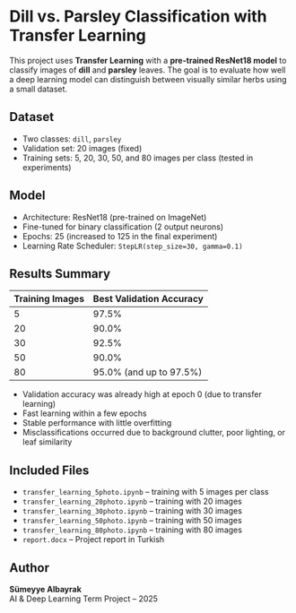 # Dill vs. Parsley Classification with Transfer Learning

This project uses **Transfer Learning** with a **pre-trained ResNet18 model** to classify images of **dill** and **parsley** leaves. The goal is to evaluate how well a deep learning model can distinguish between visually similar herbs using a small dataset.

## Dataset

- Two classes: `dill`, `parsley`
- Validation set: 20 images (fixed)
- Training sets: 5, 20, 30, 50, and 80 images per class (tested in experiments)

## Model

- Architecture: ResNet18 (pre-trained on ImageNet)
- Fine-tuned for binary classification (2 output neurons)
- Epochs: 25 (increased to 125 in the final experiment)
- Learning Rate Scheduler: `StepLR(step_size=30, gamma=0.1)`

## Results Summary

| Training Images | Best Validation Accuracy |
|------------------|---------------------------|
| 5                | 97.5%                     |
| 20               | 90.0%                     |
| 30               | 92.5%                     |
| 50               | 90.0%                     |
| 80               | 95.0% (and up to 97.5%)   |

- Validation accuracy was already high at epoch 0 (due to transfer learning)
- Fast learning within a few epochs
- Stable performance with little overfitting
- Misclassifications occurred due to background clutter, poor lighting, or leaf similarity

## Included Files

- `transfer_learning_5photo.ipynb` – training with 5 images per class
- `transfer_learning_20photo.ipynb` – training with 20 images
- `transfer_learning_30photo.ipynb` – training with 30 images
- `transfer_learning_50photo.ipynb` – training with 50 images
- `transfer_learning_80photo.ipynb` – training with 80 images
- `report.docx` – Project report in Turkish

## Author

**Sümeyye Albayrak**  
AI & Deep Learning Term Project – 2025
